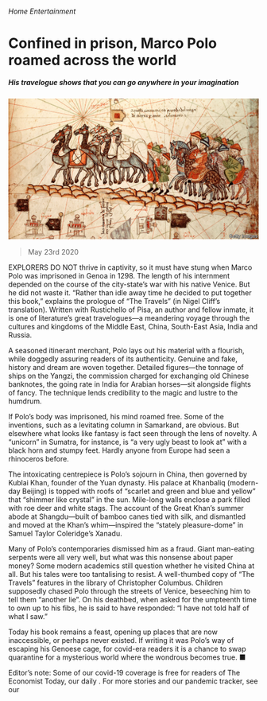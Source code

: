 ###### Home Entertainment

# Confined in prison, Marco Polo roamed across the world 

##### His travelogue shows that you can go anywhere in your imagination 

![image](images/20200523_BKP014_0.jpg) 

> May 23rd 2020 

EXPLORERS DO NOT thrive in captivity, so it must have stung when Marco Polo was imprisoned in Genoa in 1298. The length of his internment depended on the course of the city-state’s war with his native Venice. But he did not waste it. “Rather than idle away time he decided to put together this book,” explains the prologue of “The Travels” (in Nigel Cliff’s translation). Written with Rustichello of Pisa, an author and fellow inmate, it is one of literature’s great travelogues—a meandering voyage through the cultures and kingdoms of the Middle East, China, South-East Asia, India and Russia.

A seasoned itinerant merchant, Polo lays out his material with a flourish, while doggedly assuring readers of its authenticity. Genuine and fake, history and dream are woven together. Detailed figures—the tonnage of ships on the Yangzi, the commission charged for exchanging old Chinese banknotes, the going rate in India for Arabian horses—sit alongside flights of fancy. The technique lends credibility to the magic and lustre to the humdrum.


If Polo’s body was imprisoned, his mind roamed free. Some of the inventions, such as a levitating column in Samarkand, are obvious. But elsewhere what looks like fantasy is fact seen through the lens of novelty. A “unicorn” in Sumatra, for instance, is “a very ugly beast to look at” with a black horn and stumpy feet. Hardly anyone from Europe had seen a rhinoceros before.

The intoxicating centrepiece is Polo’s sojourn in China, then governed by Kublai Khan, founder of the Yuan dynasty. His palace at Khanbaliq (modern-day Beijing) is topped with roofs of “scarlet and green and blue and yellow” that “shimmer like crystal” in the sun. Mile-long walls enclose a park filled with roe deer and white stags. The account of the Great Khan’s summer abode at Shangdu—built of bamboo canes tied with silk, and dismantled and moved at the Khan’s whim—inspired the “stately pleasure-dome” in Samuel Taylor Coleridge’s Xanadu.

Many of Polo’s contemporaries dismissed him as a fraud. Giant man-eating serpents were all very well, but what was this nonsense about paper money? Some modern academics still question whether he visited China at all. But his tales were too tantalising to resist. A well-thumbed copy of “The Travels” features in the library of Christopher Columbus. Children supposedly chased Polo through the streets of Venice, beseeching him to tell them “another lie”. On his deathbed, when asked for the umpteenth time to own up to his fibs, he is said to have responded: “I have not told half of what I saw.”

Today his book remains a feast, opening up places that are now inaccessible, or perhaps never existed. If writing it was Polo’s way of escaping his Genoese cage, for covid-era readers it is a chance to swap quarantine for a mysterious world where the wondrous becomes true. ■

Editor’s note: Some of our covid-19 coverage is free for readers of The Economist Today, our daily . For more stories and our pandemic tracker, see our 

